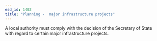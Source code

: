 ```yaml
---
esd_id: 1402
title: "Planning -  major infrastructure projects"
---
```


A local authority must comply with the decision of the Secretary of State with regard to certain major infrastructure projects.

